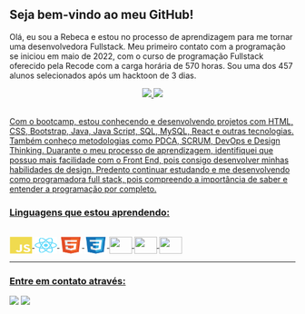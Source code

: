 ## Seja bem-vindo ao meu GitHub!
<p style= align= justify>
Olá, eu sou a Rebeca e estou no processo de aprendizagem para me tornar uma desenvolvedora Fullstack. Meu primeiro contato com a programação se iniciou em maio de 2022, com o curso de programação Fullstack oferecido pela Recode com a carga horária de 570 horas. Sou uma dos 457 alunos selecionados após um hacktoon de 3 dias.</p>
 <div align="center">
  <a href="https://github.com/rebecafrutuoso">
  <img height="150em" src="https://github-readme-stats.vercel.app/api?username=rebecafrutuoso&show_icons=true&theme=radical&include_all_commits=true&count_private=true"/>
  <img height="150em" src="https://github-readme-stats.vercel.app/api/top-langs/?username=rebecafrutuoso&layout=compact&langs_count=7&theme=radical"/>
</div> <br>
<p style= align= justify>Com o bootcamp, estou conhecendo e desenvolvendo projetos com HTML, CSS, Bootstrap, Java, Java Script, SQL, MySQL, React e outras tecnologias. Também conheço metodologias como PDCA, SCRUM, DevOps e Design Thinking.
Duarante o meu processo de aprendizagem, identifiquei que possuo mais facilidade com o Front End, pois consigo desenvolver minhas habilidades de design.
Predento continuar estudando e me desenvolvendo como programadora full stack, pois compreendo a importância de saber e entender a programação por completo.
</p>
<h3>Linguagens que estou aprendendo:</h3>
<div style="display: inline_block"><br>
  <img align="center"  height="30" width="40" src="https://raw.githubusercontent.com/devicons/devicon/master/icons/javascript/javascript-plain.svg">
  <img align="center"  height="30" width="40" src="https://raw.githubusercontent.com/devicons/devicon/master/icons/react/react-original.svg">
  <img align="center"  height="30" width="40" src="https://raw.githubusercontent.com/devicons/devicon/master/icons/html5/html5-original.svg">
  <img align="center"  height="30" width="40" src="https://raw.githubusercontent.com/devicons/devicon/master/icons/css3/css3-original.svg">
  <img align="center"  height="30" width="40" src="https://cdn.jsdelivr.net/gh/devicons/devicon/icons/csharp/csharp-original.svg" />
  <img align="center"  height="30" width="40" src="https://cdn.jsdelivr.net/gh/devicons/devicon/icons/bootstrap/bootstrap-original.svg" />
  <img align="center"  height="30" width="40" src="https://cdn.jsdelivr.net/gh/devicons/devicon/icons/java/java-original-wordmark.svg">
   </div>
   <hr>
  <h3> Entre em contato através: </h3>
  <a href = "mailto:rebecacosta.012@gmail.com"><img src="https://img.shields.io/badge/-Gmail-%23333?style=for-the-badge&logo=gmail&logoColor=white" target="_blank"></a>
  <a href="www.linkedin.com/in/rebecafrutuoso" target="_blank"><img src="https://img.shields.io/badge/-LinkedIn-%230077B5?style=for-the-badge&logo=linkedin&logoColor=white" target="_blank"></a>
  </p>
 
